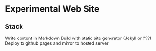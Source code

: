# Experimental Web Site

## Stack

Write content in Markdown
Build with static site generator (Jekyll or ???)
Deploy to github pages and mirror to hosted server
